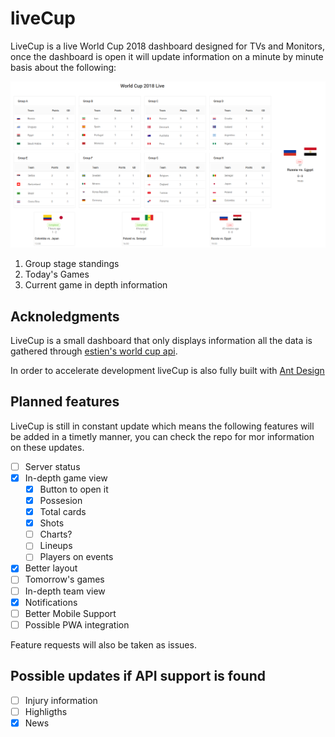 # liveCup

LiveCup is a live World Cup 2018 dashboard designed for TVs and Monitors, once the dashboard is open it will update information on a minute by minute basis about the following:

![Group satge Screenshot](imgs/screen_1.png)

1. Group stage standings
2. Today's Games
3. Current game in depth information

## Acknoledgments

LiveCup is a small dashboard that only displays information all the data is gathered through [estien's world cup api](https://github.com/estiens/world_cup_json).

In order to accelerate development liveCup is also fully built with [Ant Design](https://ant.design/)

## Planned features
LiveCup is still in constant update which means the following features will be added in a timetly manner, you can check the repo for mor information on these updates.

- [ ] Server status
- [x] In-depth game view
    - [x] Button to open it
    - [x] Possesion
    - [x] Total cards
    - [x] Shots
    - [ ] Charts?
    - [ ] Lineups
    - [ ] Players on events
- [x] Better layout
- [ ] Tomorrow's games
- [ ] In-depth team view
- [x] Notifications
- [ ] Better Mobile Support
- [ ] Possible PWA integration

Feature requests will also be taken as issues.

## Possible updates if API support is found
- [ ] Injury information
- [ ] Highligths
- [x] News